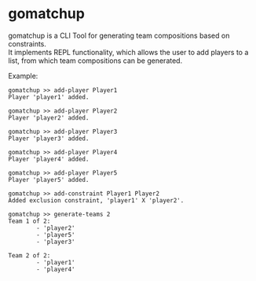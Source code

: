 # gomatchup
gomatchup is a CLI Tool for generating team compositions based on constraints.<br>
It implements REPL functionality, which allows the user to add players to a list, from which team compositions can be generated.

Example:
```
gomatchup >> add-player Player1
Player 'player1' added.

gomatchup >> add-player Player2
Player 'player2' added.

gomatchup >> add-player Player3
Player 'player3' added.

gomatchup >> add-player Player4
Player 'player4' added.

gomatchup >> add-player Player5
Player 'player5' added.

gomatchup >> add-constraint Player1 Player2
Added exclusion constraint, 'player1' X 'player2'.

gomatchup >> generate-teams 2
Team 1 of 2:
        - 'player2'
        - 'player5'
        - 'player3'

Team 2 of 2:
        - 'player1'
        - 'player4'
```
